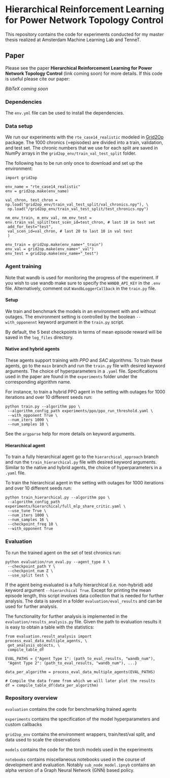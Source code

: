 # Hierarchical Reinforcement Learning for Power Network Topology Control

This repository contains the code for experiments conducted for my master thesis realized at Amsterdam Machine Learning Lab and TenneT.

## Paper

Please see the paper **Hierarchical Reinforcement Learning for Power Network Topology Control** (link coming soon) for more details. If this code is useful please cite our paper:

*BibTeX coming soon*

### Dependencies 

The `env.yml` file can be used to install the dependencies. 

### Data setup

We run our experiments with the `rte_case14_realistic` modeled in [Grid2Op](https://grid2op.readthedocs.io/en/latest/quickstart.html) package. The 1000 chronics (=episodes) are divided into a train, validation, and test set. The chronic numbers that we use for each split are saved in NumPy arrays in the `grid2op_env/train_val_test_split` folder.

The following has to be run only once to download and set up the environment:

```
import grid2op

env_name = "rte_case14_realistic"
env = grid2op.make(env_name)

val_chron, test_chron = np.load("grid2op_env/train_val_test_split/val_chronics.npy"), \
 np.load("/grid2op_env/train_val_test_split/test_chronics.npy")

nm_env_train, m_env_val, nm_env_test = env.train_val_split(test_scen_id=test_chron, # last 10 in test set
 add_for_test="test",
 val_scen_id=val_chron, # last 20 to last 10 in val test
 )

env_train = grid2op.make(env_name+"_train")
env_val = grid2op.make(env_name+"_val")
env_test = grid2op.make(env_name+"_test")

```
### Agent training

Note that wandb is used for monitoring the progress of the experiment.
If you wish to use wandb make sure to specify the `WANDB_API_KEY` in the `.env` file. Alternatively, comment out `WandbLoggerCallback` in the `train.py` file.

#### Setup

We train and benchmark the models in an environment with and without outages. The environment setting is controlled by the boolean `--with_opponennt` keyword argument in the `train.py` script.

By default, the 5 best checkpoints in terms of mean episode reward will be saved in the `log_files` directory.

#### Native and hybrid agents

These agents support training with *PPO* and *SAC* algorithms. 
To train these agents, go to the `main` branch and run the `train.py` file with desired keyword arguments. The choice of hyperparameters in a `.yaml` file. Specifications used in the paper are found in the `experiments` folder under the corresponding algorithm name.

For instance, to train a hybrid PPO agent in the setting with outages for 1000 iterations and over 10 different seeds run:

``` 
python train.py --algorithm ppo \
 --algorithm_config_path experiments/ppo/ppo_run_threshold.yaml \
 --with_opponent True \
 --num_iters 1000 \
 --num_samples 10 \
 ```

See the `argparse` help for more details on keyword arguments.

#### Hierarchical agent


To train a fully hierarchical agent go to the `hierarchical_approach` branch and run the `train_hierarchical.py` file with desired keyword arguments. Similar to the native and hybrid agents, the choice of hyperparameters in a `.yaml` file.

To train the hierarchical agent in the setting with outages for 1000 iterations and over 10 different seeds run:

```
python train_hierarchical.py --algorithm ppo \
 --algorithm_config_path experiments/hierarchical/full_mlp_share_critic.yaml \
 --use_tune True \
 --num_iters 1000 \
 --num_samples 16 \
 --checkpoint_freq 10 \
 --with_opponent True 
```


### Evaluation

To run the trained agent on the set of test chronics run:

```
python evaluation/run_eval.py --agent_type X \
 --checkpoint_path Y \
 --checkpoint_num Z \
 --use_split test \
```
If the agent being evaluated is a fully hierarchical (i.e. non-hybrid) add keyword argument `--hierarchical True`.
Except for printing the mean episode length, this script involves data collection that is needed for further analysis. The data is saved in a folder `evaluation/eval_results` and can be used for further analysis.

The functionality for further analysis is implemented in the `evaluation/results_analysis.py` file. Given the path to evaluation results it is easy to obtain a table with the statistics:

```
from evaluation.result_analysis import process_eval_data_multiple_agents, \
 get_analysis_objects, \
 compile_table_df

EVAL_PATHS = {"Agent Type 1": (path_to_eval_results, "wandb_num"),
 "Agent Type 2": (path_to_eval_results, "wandb_num"), ...}

data_per_algorithm = process_eval_data_multiple_agents(EVAL_PATHS)

# Compile the data frame from which we will later plot the results
df = compile_table_df(data_per_algorithm)
```
### Repository overview 

`evaluation` contains the code for benchmarking trained agents

`experiments` contains the specification of the model hyperparameters and custom callbacks 

`grid2op_env` contains the environment wrappers, train/test/val split, and data used to scale the observations

`models` contains the code for the torch models used in the experiments

`notebooks` contains miscellaneous notebooks used in the course of development and evaluation. Notably `sub_node_model.ipnyb` contains an alpha version of a Graph Neural Network (GNN) based policy.
 
